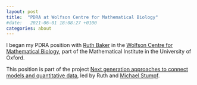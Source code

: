 ```yaml
---
layout: post
title:  "PDRA at Wolfson Centre for Mathematical Biology"
#date:   2021-06-01 18:08:27 +0100
categories: about
---
```


I began my PDRA position with [Ruth Baker](http://www.iamruthbaker.com)
in the [Wolfson Centre for Mathematical Biology](https://www.maths.ox.ac.uk/groups/mathematical-biology),
part of the Mathematical Institute in the University of Oxford.

This position is part of the project
[Next generation approaches to connect models and quantitative data](https://gtr.ukri.org/projects?ref=BB%2FR000816%2F1),
led by Ruth and [Michael Stumpf](http://www.theosysbio.bio.ic.ac.uk/people/michael-stumpf/).
